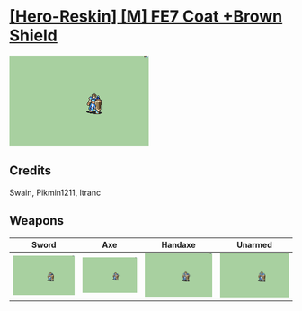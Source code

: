 # [\[Hero-Reskin\] \[M\] FE7 Coat +Brown Shield](./)

<img src="./1.%20Sword/Sword_000.png" alt="[Hero-Reskin] [M] FE7 Coat +Brown Shield standing" />

## Credits

Swain, Pikmin1211, ltranc

## Weapons


|Sword |Axe |Handaxe |Unarmed |
|  :---: | :---: | :---: | :---: |
| <img alt="Sword animation" src="./1.%20Sword/Sword.gif" /> | <img alt="Axe animation" src="./3.%20Axe/Axe.gif" /> | <img alt="Handaxe animation" src="./4.%20Handaxe/Handaxe.gif" /> | <img alt="Unarmed animation" src="./8.%20Unarmed/Unarmed.gif" /> |
